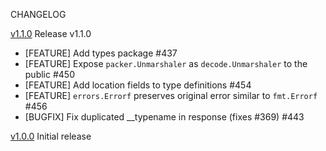 CHANGELOG

[v1.1.0](https://github.com/pbten/graphql-go/releases/tag/v1.1.0) Release v1.1.0
* [FEATURE] Add types package #437
* [FEATURE] Expose `packer.Unmarshaler` as `decode.Unmarshaler` to the public #450
* [FEATURE] Add location fields to type definitions #454 
* [FEATURE] `errors.Errorf` preserves original error similar to `fmt.Errorf` #456
* [BUGFIX] Fix duplicated __typename in response (fixes #369) #443

[v1.0.0](https://github.com/pbten/graphql-go/releases/tag/v1.0.0) Initial release
